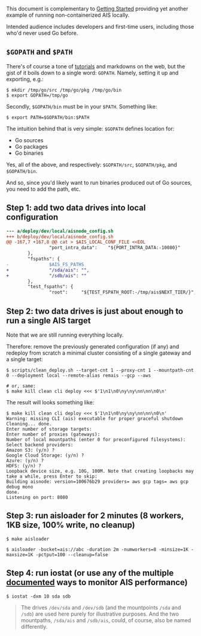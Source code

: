 This document is complementary to [Getting Started](/docs/getting_started.md) providing yet another example of
running non-containerized AIS locally.

Intended audience includes developers and first-time users, including those who'd never used Go before.

## `$GOPATH` and `$PATH`

There's of course a tone of [tutorials](https://tip.golang.org/doc/tutorial/getting-started) and markdowns on the web, but the gist of it boils down to a single word: `GOPATH`. Namely, setting it up and exporting, e.g.:

```console
$ mkdir /tmp/go/src /tmp/go/pkg /tmp/go/bin
$ export GOPATH=/tmp/go
```

Secondly, `$GOPATH/bin` must be in your `$PATH`. Something like:

```console
$ export PATH=$GOPATH/bin:$PATH
```

The intuition behind that is very simple: `$GOPATH` defines location for:

* Go sources
* Go packages
* Go binaries

Yes, all of the above, and respectively: `$GOPATH/src`, `$GOPATH/pkg`, and `$GOPATH/bin`.

And so, since you'd likely want to run binaries produced out of Go sources, you need to add the path, etc.

## Step 1: add two data drives into local configuration

```diff
--- a/deploy/dev/local/aisnode_config.sh
+++ b/deploy/dev/local/aisnode_config.sh
@@ -167,7 +167,8 @@ cat > $AIS_LOCAL_CONF_FILE <<EOL
                "port_intra_data":    "${PORT_INTRA_DATA:-10080}"
        },
        "fspaths": {
-               $AIS_FS_PATHS
+               "/sda/ais": "",
+               "/sdb/ais": ""
        },
        "test_fspaths": {
                "root":     "${TEST_FSPATH_ROOT:-/tmp/ais$NEXT_TIER/}",
```

## Step 2: two data drives is just about enough to run a single AIS target

Note that we are still running everything locally.

Therefore: remove the previously generated configuration (if any) and redeploy from scratch a minimal cluster consisting of a single gateway and a single target:

```console
$ scripts/clean_deploy.sh --target-cnt 1 --proxy-cnt 1 --mountpath-cnt 0 --deployment local --remote-alias remais --gcp --aws

# or, same:
$ make kill clean cli deploy <<< $'1\n1\n0\ny\ny\nn\nn\n0\n'
```

The result will looks something like:

```console
$ make kill clean cli deploy <<< $'1\n1\n0\ny\ny\nn\nn\n0\n'
Warning: missing CLI (ais) executable for proper graceful shutdown
Cleaning... done.
Enter number of storage targets:
Enter number of proxies (gateways):
Number of local mountpaths (enter 0 for preconfigured filesystems):
Select backend providers:
Amazon S3: (y/n) ?
Google Cloud Storage: (y/n) ?
Azure: (y/n) ?
HDFS: (y/n) ?
Loopback device size, e.g. 10G, 100M. Note that creating loopbacks may take a while, press Enter to skip:
Building aisnode: version=100676b29 providers= aws gcp tags= aws gcp debug mono
done.
Listening on port: 8080
```

## Step 3: run aisloader for 2 minutes (8 workers, 1KB size, 100% write, no cleanup)

```console
$ make aisloader

$ aisloader -bucket=ais://abc -duration 2m -numworkers=8 -minsize=1K -maxsize=1K -pctput=100 --cleanup=false
```

## Step 4: run iostat (or use any of the multiple [documented](/docs/prometheus.md) ways to monitor AIS performance)

```console
$ iostat -dxm 10 sda sdb
```

> The drives `/dev/sda` and `/dev/sdb` (and the mountpoints `/sda` and `/sdb`) are used here purely for illustrative purposes. And the two mountpaths, `/sda/ais` and `/sdb/ais`, could, of course, also be named differently.

